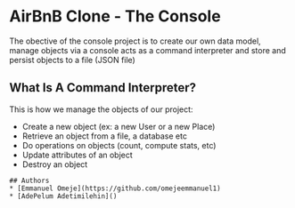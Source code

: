 # AirBnB Clone - The Console
The obective of the console project is to create our own data model, manage objects via a console acts as a command interpreter and store and persist objects to a file (JSON file)

## What Is A Command Interpreter?
This is how we manage the objects of our project:
* Create a new object (ex: a new User or a new Place)
* Retrieve an object from a file, a database etc
* Do operations on objects (count, compute stats, etc)
* Update attributes of an object
* Destroy an object
	
```
## Authors
* [Emmanuel Omeje](https://github.com/omejeemmanuel1)
* [AdePelum Adetimilehin]()

